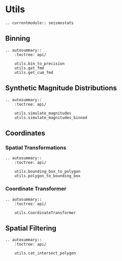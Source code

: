 # Utils

```{eval-rst}
.. currentmodule:: seismostats
```

## Binning

```{eval-rst}
.. autosummary::
    :toctree: api/

    utils.bin_to_precision
    utils.get_fmd
    utils.get_cum_fmd

```

## Synthetic Magnitude Distributions

```{eval-rst}
.. autosummary::
    :toctree: api/

    utils.simulate_magnitudes
    utils.simulate_magnitudes_binned

```

## Coordinates

### Spatial Transformations
```{eval-rst}
.. autosummary::
    :toctree: api/

    utils.bounding_box_to_polygon
    utils.polygon_to_bounding_box

```
### Coordinate Transformer
```{eval-rst}
.. autosummary::
    :toctree: api/
    
    utils.CoordinateTransformer
```

## Spatial Filtering

```{eval-rst}
.. autosummary::
    :toctree: api/

    utils.cat_intersect_polygon

```